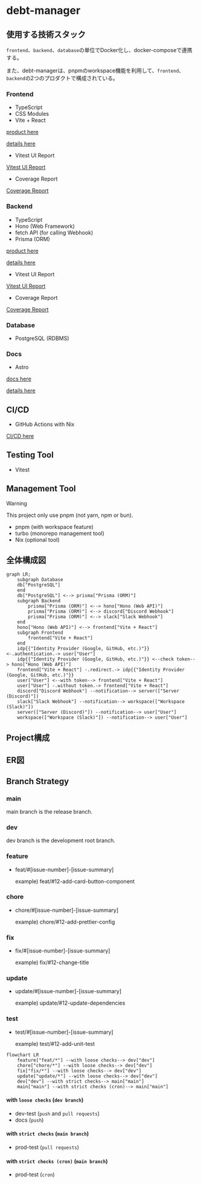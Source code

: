 # debt-manager

## 使用する技術スタック

`frontend`、`backend`、`database`の単位でDocker化し、docker-composeで連携する。

また、debt-managerは、pnpmのworkspace機能を利用して、`frontend`、`backend`の2つのプロダクトで構成されている。

### Frontend

- TypeScript
- CSS Modules
- Vite + React

[product here](https://github.com/Myxogastria0808/debt-manager/products/frontend/)

[details here](https://github.com/Myxogastria0808/debt-manager/products/frontend/README.md)

- Vitest UI Report

[Vitest UI Report](https://myxogastria0808.github.io/debt-manager/vitest/frontend/)

- Coverage Report

[Coverage Report](https://myxogastria0808.github.io/debt-manager/coverage/frontend/)

### Backend

- TypeScript
- Hono (Web Framework)
- fetch API (for calling Webhook)
- Prisma (ORM)

[product here](https://github.com/Myxogastria0808/debt-manager/products/backend/)

[details here](https://github.com/Myxogastria0808/debt-manager/products/backend/README.md)

- Vitest UI Report

[Vitest UI Report](https://myxogastria0808.github.io/debt-manager/vitest/backend/)

- Coverage Report

[Coverage Report](https://myxogastria0808.github.io/debt-manager/coverage/backend/)

### Database

- PostgreSQL (RDBMS)

### Docs

- Astro

[docs here](https://github.com/Myxogastria0808/debt-manager/docs/)

[details here](https://github.com/Myxogastria0808/debt-manager/docs/README.md)

## CI/CD

- GitHub Actions with Nix

[CI/CD here](https://github.com/Myxogastria0808/debt-manager/.github/workflows/)

## Testing Tool

- Vitest

## Management Tool

> [!WARNING]
> This project only use pnpm (not yarn, npm or bun).

- pnpm (with workspace feature)
- turbo (monorepo management tool)
- Nix (optional tool)

## 全体構成図

```mermaid
graph LR;
    subgraph Database
    db["PostgreSQL"]
    end
    db["PostgreSQL"] <--> prisma["Prisma (ORM)"]
    subgraph Backend
        prisma["Prisma (ORM)"] <--> hono["Hono (Web API)"]
        prisma["Prisma (ORM)"] <--> discord["Discord Webhook"]
        prisma["Prisma (ORM)"] <--> slack["Slack Webhook"]
    end
    hono["Hono (Web API)"] <--> frontend["Vite + React"]
    subgraph Frontend
        frontend["Vite + React"]
    end
    idp{{"Identity Provider (Google, GitHub, etc.)"}} <-.authentication.-> user["User"]
    idp{{"Identity Provider (Google, GitHub, etc.)"}} <--check token--> hono["Hono (Web API)"]
    frontend["Vite + React"] -.redirect.-> idp{{"Identity Provider (Google, GitHub, etc.)"}}
    user["User"] <--with token--> frontend["Vite + React"]
    user["User"] -.without token.-> frontend["Vite + React"]
    discord["Discord Webhook"] --notification--> server(["Server (Discord)"])
    slack["Slack Webhook"] --notification--> workspace(["Workspace (Slack)"])
    server(["Server (Discord)"]) --notification--> user["User"]
    workspace(["Workspace (Slack)"]) --notification--> user["User"]
```

## Project構成

## ER図

## Branch Strategy

### main

main branch is the release branch.

### dev

dev branch is the development root branch.


### feature

- feat/#[issue-number]-[issue-summary]

  example) feat/#12-add-card-button-component

### chore

- chore/#[issue-number]-[issue-summary]

  example) chore/#12-add-prettier-config

### fix

- fix/#[issue-number]-[issue-summary]

  example) fix/#12-change-title

### update

- update/#[issue-number]-[issue-summary]

  example) update/#12-update-dependencies

### test

- test/#[issue-number]-[issue-summary]

  example) test/#12-add-unit-test

```mermaid
flowchart LR
    feature["feat/*"] --with loose checks--> dev["dev"]
    chore["chore/*"] --with loose checks--> dev["dev"]
    fix["fix/*"] --with loose checks--> dev["dev"]
    update["update/*"] --with loose checks--> dev["dev"]
    dev["dev"] --with strict checks--> main["main"]
    main["main"] --with strict checks (cron)--> main["main"]
```

#### with `loose checks` (`dev branch`)

- dev-test (`push` and `pull requests`)
- docs (`push`)

#### with `strict checks` (`main branch`)

- prod-test (`pull requests`)

#### with `strict checks (cron)` (`main branch`)

- prod-test (`cron`)
